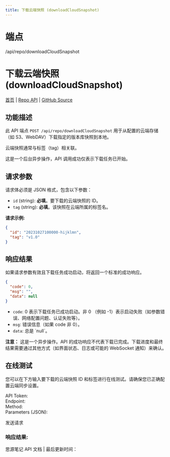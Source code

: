 ```yaml
---
title: 下载云端快照 (downloadCloudSnapshot)
---
```

# 端点

/api/repo/downloadCloudSnapshot

# 下载云端快照 (downloadCloudSnapshot)

[首页](../index.html) | [Repo API](index.html) | [GitHub Source](https://github.com/siyuan-note/siyuan/blob/master/kernel/api/repo.go#L149)

## 功能描述

此 API 端点 `POST /api/repo/downloadCloudSnapshot` 用于从配置的云端存储（如 S3、WebDAV）下载指定的版本库快照到本地。

云端快照通常与标签（tag）相关联。

这是一个后台异步操作，API 调用成功仅表示下载任务已开始。

## 请求参数

请求体必须是 JSON 格式，包含以下参数：

-   `id` (string): **必填**。要下载的云端快照的 ID。
-   `tag` (string): **必填**。该快照在云端所属的标签名。

**请求示例:**

```json
{
  "id": "20231027100000-hijklmn", 
  "tag": "v1.0"
}
```

## 响应结果

如果请求参数有效且下载任务成功启动，将返回一个标准的成功响应。

```json
{
  "code": 0,
  "msg": "",
  "data": null
}
```

-   `code`: 0 表示下载任务已成功启动。非 0 （例如 -1）表示启动失败（如参数错误、网络配置问题、认证失败等）。
-   `msg`: 错误信息（如果 code 非 0）。
-   `data`: 总是 \`null\`。

**注意：** 这是一个异步操作。API 的成功响应不代表下载已完成。下载进度和最终结果需要通过其他方式（如界面状态、日志或可能的 WebSocket 通知）来确认。

## 在线测试

您可以在下方输入要下载的云端快照 ID 和标签进行在线测试。请确保您已正确配置云端同步设置。

API Token:   
Endpoint:   
Method:   
Parameters (JSON):  
  
发送请求

### 响应结果:

思源笔记 API 文档 | 最后更新时间：

